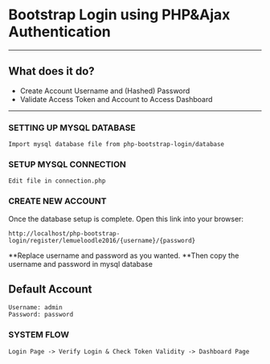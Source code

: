 # Bootstrap Login using PHP&amp;Ajax Authentication

-----------------------

## What does it do?

* Create Account Username and (Hashed) Password
* Validate Access Token and Account to Access Dashboard

-----------------------
### SETTING UP MYSQL DATABASE
	Import mysql database file from php-bootstrap-login/database

### SETUP MYSQL CONNECTION
	Edit file in connection.php
	
### CREATE NEW ACCOUNT
Once the database setup is complete. Open this link into your browser:

	http://localhost/php-bootstrap-login/register/lemueloodle2016/{username}/{password}

**Replace username and password as you wanted.
**Then copy the username and password in mysql database

## Default Account
	Username: admin
	Password: password

### SYSTEM FLOW
	Login Page -> Verify Login & Check Token Validity -> Dashboard Page

